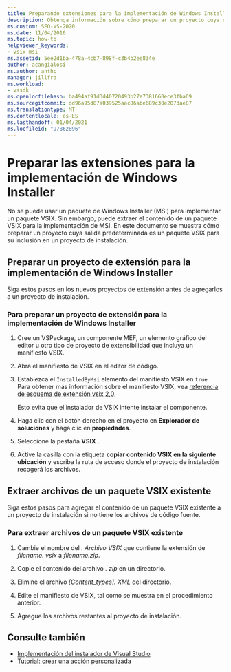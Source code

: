 ```yaml
---
title: Preparando extensiones para la implementación de Windows Installer | Microsoft Docs
description: Obtenga información sobre cómo preparar un proyecto cuya salida predeterminada sea un paquete VSIX para su inclusión en un proyecto de instalación.
ms.custom: SEO-VS-2020
ms.date: 11/04/2016
ms.topic: how-to
helpviewer_keywords:
- vsix msi
ms.assetid: 5ee2d1ba-478a-4cb7-898f-c3b4b2ee834e
author: acangialosi
ms.author: anthc
manager: jillfra
ms.workload:
- vssdk
ms.openlocfilehash: ba494af91d3d40720493b27e7381660ece3fba69
ms.sourcegitcommit: dd96a95d87a039525aac86abe689c30e2073ae87
ms.translationtype: MT
ms.contentlocale: es-ES
ms.lasthandoff: 01/04/2021
ms.locfileid: "97862896"
---
```

# <a name="prepare-extensions-for-windows-installer-deployment"></a>Preparar las extensiones para la implementación de Windows Installer
No se puede usar un paquete de Windows Installer (MSI) para implementar un paquete VSIX. Sin embargo, puede extraer el contenido de un paquete VSIX para la implementación de MSI. En este documento se muestra cómo preparar un proyecto cuya salida predeterminada es un paquete VSIX para su inclusión en un proyecto de instalación.

## <a name="prepare-an-extension-project-for-windows-installer-deployment"></a>Preparar un proyecto de extensión para la implementación de Windows Installer
 Siga estos pasos en los nuevos proyectos de extensión antes de agregarlos a un proyecto de instalación.

### <a name="to-prepare-an-extension-project-for-windows-installer-deployment"></a>Para preparar un proyecto de extensión para la implementación de Windows Installer

1. Cree un VSPackage, un componente MEF, un elemento gráfico del editor u otro tipo de proyecto de extensibilidad que incluya un manifiesto VSIX.

2. Abra el manifiesto de VSIX en el editor de código.

3. Establezca el `InstalledByMsi` elemento del manifiesto VSIX en `true` . Para obtener más información sobre el manifiesto VSIX, vea [referencia de esquema de extensión vsix 2,0](../extensibility/vsix-extension-schema-2-0-reference.md).

     Esto evita que el instalador de VSIX intente instalar el componente.

4. Haga clic con el botón derecho en el proyecto en **Explorador de soluciones** y haga clic en **propiedades**.

5. Seleccione la pestaña **VSIX** .

6. Active la casilla con la etiqueta **copiar contenido VSIX en la siguiente ubicación** y escriba la ruta de acceso donde el proyecto de instalación recogerá los archivos.

## <a name="extract-files-from-an-existing-vsix-package"></a>Extraer archivos de un paquete VSIX existente
 Siga estos pasos para agregar el contenido de un paquete VSIX existente a un proyecto de instalación si no tiene los archivos de código fuente.

### <a name="to-extract-files-from-an-existing-vsix-package"></a>Para extraer archivos de un paquete VSIX existente

1. Cambie el nombre del *. Archivo VSIX* que contiene la extensión de *filename. vsix* a *filename.zip*.

2. Copie el contenido del archivo *. zip* en un directorio.

3. Elimine el archivo *[Content_types]. XML* del directorio.

4. Edite el manifiesto de VSIX, tal como se muestra en el procedimiento anterior.

5. Agregue los archivos restantes al proyecto de instalación.

## <a name="see-also"></a>Consulte también
- [Implementación del instalador de Visual Studio](/previous-versions/2kt85ked(v=vs.120))
- [Tutorial: crear una acción personalizada](/previous-versions/visualstudio/visual-studio-2010/d9k65z2d(v=vs.100))